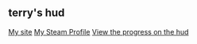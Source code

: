 ## terry's hud
[My site](terry.ezyro.com)
[My Steam Profile](https://steamcommunity.com/id/t3rry4/)
[View the progress on the hud](https://miro.com/app/embed/o9J_kqEdj6w=/?&pres=1)

